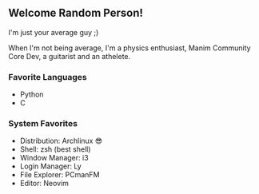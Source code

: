 ## Welcome Random Person!
I'm just your average guy ;)

When I'm not being average, I'm
a physics enthusiast, Manim Community Core Dev, a guitarist and an athelete.

### Favorite Languages
* Python
* C

### System Favorites
* Distribution: Archlinux 😎
* Shell: zsh (best shell)
* Window Manager: i3
* Login Manager: Ly
* File Explorer: PCmanFM
* Editor: Neovim

